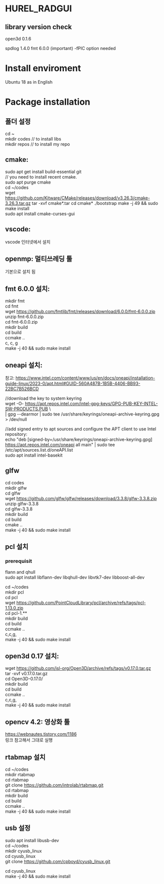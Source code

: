 # HUREL_RADGUI

## library version check

open3d 0.1.6

spdlog 1.4.0
fmt 6.0.0 (important) -fPIC option needed

# Install enviroment
Ubuntu 18 as in English

# Package installation    

## 폴더 설정      
cd ~    
mkdir codes // to install libs     
mkdir repos  // to install my repo      

## cmake:
sudo apt get install build-essential git     
// you need to install recent cmake.        
sudo apt purge cmake     
cd ~/codes      
wget https://github.com/Kitware/CMake/releases/download/v3.26.3/cmake-3.26.3.tar.gz
tar -xvf cmake*.tar 
cd cmake*
./bootstrap
make -j 49 && sudo make install   
sudo apt install cmake-curses-gui      

## vscode:      
vscode 인터넷에서 설치      

## openmp: 멀티쓰레딩 툴    
기본으로 설치 됨     

## fmt 6.0.0 설치:     
mkdir fmt   
cd fmt   
wget https://github.com/fmtlib/fmt/releases/download/6.0.0/fmt-6.0.0.zip   
unzip fmt-6.0.0.zip   
cd fmt-6.0.0.zip   
mkdir build    
cd build   
ccmake ..    
c, c, g                         
make -j 40 && sudo make install    


## oneapi 설치:   
참고: https://www.intel.com/content/www/us/en/docs/oneapi/installation-guide-linux/2023-0/apt.html#GUID-560A487B-1B5B-4406-BB93-22BC7B526BCD      

//download the key to system keyring     
wget -O- https://apt.repos.intel.com/intel-gpg-keys/GPG-PUB-KEY-INTEL-SW-PRODUCTS.PUB \  
| gpg --dearmor | sudo tee /usr/share/keyrings/oneapi-archive-keyring.gpg > /dev/null    
     
//add signed entry to apt sources and configure the APT client to use Intel repository:    
echo "deb [signed-by=/usr/share/keyrings/oneapi-archive-keyring.gpg] https://apt.repos.intel.com/oneapi all main" | sudo tee /etc/apt/sources.list.d/oneAPI.list        
sudo apt install intel-basekit    

## glfw        
cd codes       
mkdir glfw       
cd glfw        
wget https://github.com/glfw/glfw/releases/download/3.3.8/glfw-3.3.8.zip       
unzip glfw-3.3.8       
cd glfw-3.3.8       
mkdir build       
cd build       
cmake ..       
make -j 40 && sudo make install       

## pcl 설치       
### prerequisit       
flann and qhull       
sudo apt install libflann-dev libqhull-dev libvtk7-dev libboost-all-dev       

cd ~/codes       
mkdir pcl       
cd pcl       
wget https://github.com/PointCloudLibrary/pcl/archive/refs/tags/pcl-1.13.0.zip       
cd pcl-1.**       
mkdir build       
cd build       
ccmake ..              
c,c,g,        
make -j 40 && sudo make install       


## open3d 0.17 설치:    
wget https://github.com/isl-org/Open3D/archive/refs/tags/v0.17.0.tar.gz       
tar -xvf v0.17.0.tar.gz      
cd Open3D-0.17.0/     
mkdir build       
cd build        
ccmake ..       
c,c,g,        
make -j 40 && sudo make install       


## opencv 4.2: 영상화 툴     
https://webnautes.tistory.com/1186     
링크 참고해서 그대로 실행       

## rtabmap 설치       
cd ~/codes       
mkdir rtabmap       
cd rtabmap       
git clone https://github.com/introlab/rtabmap.git       
cd rtabmap       
mkdir build       
cd build       
ccmake ..       
make -j 40 && sudo make install       


## usb 설정       
sudo apt install libusb-dev       
cd ~/codes       
mkdir cyusb_linux       
cd cyusb_linux       
git clone https://github.com/cpboyd/cyusb_linux.git       

cd cyusb_linux       
make -j 40 && sudo make install       
